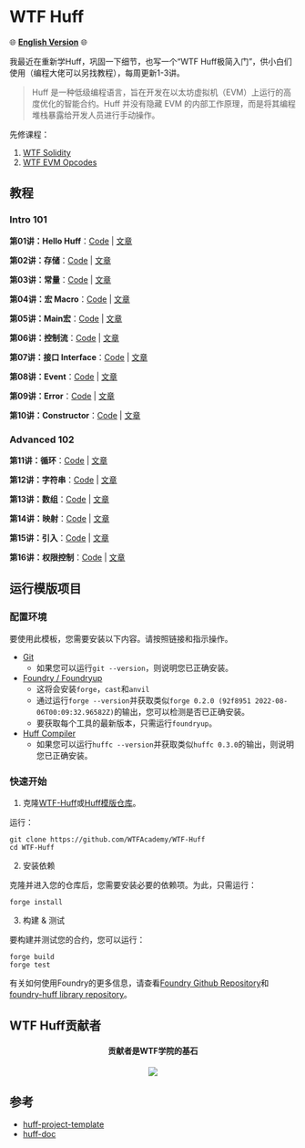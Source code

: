 # WTF Huff

:globe_with_meridians:	**[English Version](https://github.com/WTFAcademy/WTF-Huff/blob/main/README_en.md)** :globe_with_meridians:	

我最近在重新学Huff，巩固一下细节，也写一个“WTF Huff极简入门”，供小白们使用（编程大佬可以另找教程），每周更新1-3讲。

> Huff 是一种低级编程语言，旨在开发在以太坊虚拟机（EVM）上运行的高度优化的智能合约。Huff 并没有隐藏 EVM 的内部工作原理，而是将其编程堆栈暴露给开发人员进行手动操作。

先修课程：
1. [WTF Solidity](https://github.com/AmazingAng/WTF-Solidity)
2. [WTF EVM Opcodes](https://github.com/WTFAcademy/WTF-EVM-Opcodes)

## 教程

### Intro 101

**第01讲：Hello Huff**：[Code](https://github.com/WTFAcademy/WTF-Huff/blob/main/src/SimpleStore.huff) | [文章](https://github.com/WTFAcademy/WTF-Huff/blob/main/tutorials/01_HelloHuff/readme.md) 

**第02讲：存储**：[Code](https://github.com/WTFAcademy/WTF-Huff/blob/main/src/02_Storage.huff) | [文章](https://github.com/WTFAcademy/WTF-Huff/blob/main/tutorials/02_Storage/readme.md) 

**第03讲：常量**：[Code](https://github.com/WTFAcademy/WTF-Huff/blob/main/src/03_Constant.huff) | [文章](https://github.com/WTFAcademy/WTF-Huff/blob/main/tutorials/03_Constant/readme.md) 

**第04讲：宏 Macro**：[Code](https://github.com/WTFAcademy/WTF-Huff/blob/main/src/04_Macro.huff) | [文章](https://github.com/WTFAcademy/WTF-Huff/blob/main/tutorials/04_Macro/readme.md) 

**第05讲：Main宏**：[Code](https://github.com/WTFAcademy/WTF-Huff/blob/main/src/05_Main.huff) | [文章](https://github.com/WTFAcademy/WTF-Huff/blob/main/tutorials/05_Main/readme.md) 

**第06讲：控制流**：[Code](https://github.com/WTFAcademy/WTF-Huff/blob/main/src/06_ControlFlow.huff) | [文章](https://github.com/WTFAcademy/WTF-Huff/blob/main/tutorials/06_ControlFlow/readme.md) 

**第07讲：接口 Interface**：[Code](https://github.com/WTFAcademy/WTF-Huff/blob/main/src/07_Interface.huff) | [文章](https://github.com/WTFAcademy/WTF-Huff/blob/main/tutorials/07_Interface/readme.md) 

**第08讲：Event**：[Code](https://github.com/WTFAcademy/WTF-Huff/blob/main/src/08_Event.huff) | [文章](https://github.com/WTFAcademy/WTF-Huff/blob/main/tutorials/08_Event/readme.md) 

**第09讲：Error**：[Code](https://github.com/WTFAcademy/WTF-Huff/blob/main/src/09_Error.huff) | [文章](https://github.com/WTFAcademy/WTF-Huff/blob/main/tutorials/09_Error/readme.md) 

**第10讲：Constructor**：[Code](https://github.com/WTFAcademy/WTF-Huff/blob/main/src/10_Constructor.huff) | [文章](https://github.com/WTFAcademy/WTF-Huff/blob/main/tutorials/10_Constructor/readme.md) 

### Advanced 102

**第11讲：循环**：[Code](https://github.com/WTFAcademy/WTF-Huff/blob/main/src/11_Loop.huff) | [文章](https://github.com/WTFAcademy/WTF-Huff/blob/main/tutorials/11_Loop/readme.md) 

**第12讲：字符串**：[Code](https://github.com/WTFAcademy/WTF-Huff/blob/main/src/12_String.huff) | [文章](https://github.com/WTFAcademy/WTF-Huff/blob/main/tutorials/12_String/readme.md) 

**第13讲：数组**：[Code](https://github.com/WTFAcademy/WTF-Huff/blob/main/src/13_Array.huff) | [文章](https://github.com/WTFAcademy/WTF-Huff/blob/main/tutorials/13_Array/readme.md) 

**第14讲：映射**：[Code](https://github.com/WTFAcademy/WTF-Huff/blob/main/src/14_Mapping.huff) | [文章](https://github.com/WTFAcademy/WTF-Huff/blob/main/tutorials/14_Mapping/readme.md) 

**第15讲：引入**：[Code](https://github.com/WTFAcademy/WTF-Huff/blob/main/src/15_Import.huff) | [文章](https://github.com/WTFAcademy/WTF-Huff/blob/main/tutorials/15_Import/readme.md) 

**第16讲：权限控制**：[Code](https://github.com/WTFAcademy/WTF-Huff/blob/main/src/16_Ownable.huff) | [文章](https://github.com/WTFAcademy/WTF-Huff/blob/main/tutorials/16_Ownable/readme.md) 

## 运行模版项目

### 配置环境

要使用此模板，您需要安装以下内容。请按照链接和指示操作。

- [Git](https://git-scm.com/book/en/v2/Getting-Started-Installing-Git)  
    - 如果您可以运行`git --version`，则说明您已正确安装。
- [Foundry / Foundryup](https://github.com/gakonst/foundry)
    - 这将会安装`forge`，`cast`和`anvil`
    - 通过运行`forge --version`并获取类似`forge 0.2.0 (92f8951 2022-08-06T00:09:32.96582Z)`的输出，您可以检测是否已正确安装。
    - 要获取每个工具的最新版本，只需运行`foundryup`。
- [Huff Compiler](https://docs.huff.sh/get-started/installing/)
    - 如果您可以运行`huffc --version`并获取类似`huffc 0.3.0`的输出，则说明您已正确安装。

### 快速开始

1. 克隆[WTF-Huff](https://github.com/WTFAcademy/WTF-Huff)或[Huff模版仓库](https://github.com/huff-language/huff-project-template)。

运行：

```
git clone https://github.com/WTFAcademy/WTF-Huff
cd WTF-Huff
```

2. 安装依赖

克隆并进入您的仓库后，您需要安装必要的依赖项。为此，只需运行：

```shell
forge install
```

3. 构建 & 测试

要构建并测试您的合约，您可以运行：

```shell
forge build
forge test
```

有关如何使用Foundry的更多信息，请查看[Foundry Github Repository](https://github.com/foundry-rs/foundry/tree/master/forge)和[foundry-huff library repository](https://github.com/huff-language/foundry-huff)。

## WTF Huff贡献者
<div align="center">
  <h4 align="center">
    贡献者是WTF学院的基石
  </h4>
  <a href="https://github.com/WTFAcademy/WTF-Huff/graphs/contributors">
    <img src="https://contrib.rocks/image?repo=WTFAcademy/WTF-Huff" />
  </a>
</div>


## 参考

- [huff-project-template](https://github.com/huff-language/huff-project-template)
- [huff-doc](https://docs.huff.sh/)